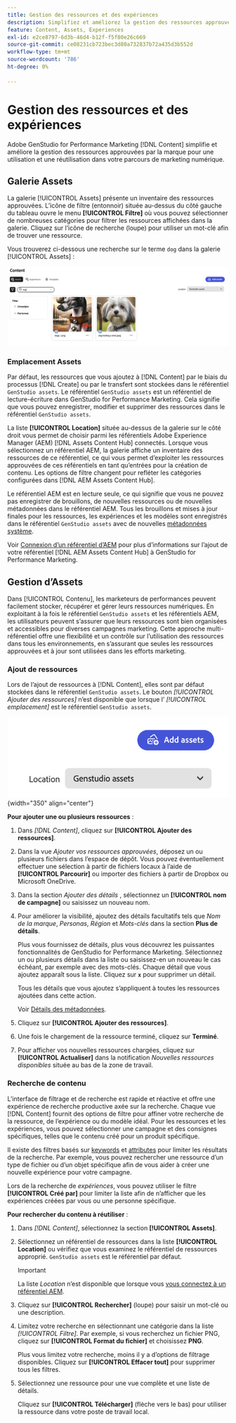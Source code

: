 ```yaml
---
title: Gestion des ressources et des expériences
description: Simplifiez et améliorez la gestion des ressources approuvées par la marque pour une utilisation et une réutilisation dans votre parcours marketing numérique.
feature: Content, Assets, Experiences
exl-id: e2ce8797-6d3b-46d4-b12f-f5f80e26c669
source-git-commit: ce08231cb723bec3d80a732837b72a435d3b552d
workflow-type: tm+mt
source-wordcount: '786'
ht-degree: 0%

---
```


# Gestion des ressources et des expériences

Adobe GenStudio for Performance Marketing [!DNL Content] simplifie et améliore la gestion des ressources approuvées par la marque pour une utilisation et une réutilisation dans votre parcours de marketing numérique.

## Galerie Assets

La galerie [!UICONTROL Assets] présente un inventaire des ressources approuvées. L’icône de filtre (entonnoir) située au-dessus du côté gauche du tableau ouvre le menu **[!UICONTROL Filtre]** où vous pouvez sélectionner de nombreuses catégories pour filtrer les ressources affichées dans la galerie. Cliquez sur l’icône de recherche (loupe) pour utiliser un mot-clé afin de trouver une ressource.

Vous trouverez ci-dessous une recherche sur le terme `dog` dans la galerie [!UICONTROL Assets] :

![Vue Assets avec recherche sur chien](../../assets/content-assets.png)

### Emplacement Assets

Par défaut, les ressources que vous ajoutez à [!DNL Content] par le biais du processus [!DNL Create] ou par le transfert sont stockées dans le référentiel `GenStudio assets`. Le référentiel `GenStudio assets` est un référentiel de lecture-écriture dans GenStudio for Performance Marketing. Cela signifie que vous pouvez enregistrer, modifier et supprimer des ressources dans le référentiel `GenStudio assets`.

La liste **[!UICONTROL Location]** située au-dessus de la galerie sur le côté droit vous permet de choisir parmi les référentiels Adobe Experience Manager (AEM) [!DNL Assets Content Hub] connectés. Lorsque vous sélectionnez un référentiel AEM, la galerie affiche un inventaire des ressources de ce référentiel, ce qui vous permet d’exploiter les ressources approuvées de ces référentiels en tant qu’entrées pour la création de contenu. Les options de filtre changent pour refléter les catégories configurées dans [!DNL AEM Assets Content Hub].

Le référentiel AEM est en lecture seule, ce qui signifie que vous ne pouvez pas enregistrer de brouillons, de nouvelles ressources ou de nouvelles métadonnées dans le référentiel AEM. Tous les brouillons et mises à jour finales pour les ressources, les expériences et les modèles sont enregistrés dans le référentiel `GenStudio assets` avec de nouvelles [métadonnées système](asset-details.md#system-metadata).

Voir [Connexion d’un référentiel d’AEM](connect-aem-repo.md) pour plus d’informations sur l’ajout de votre référentiel [!DNL AEM Assets Content Hub] à GenStudio for Performance Marketing.

## Gestion d’Assets

Dans [!UICONTROL Contenu], les marketeurs de performances peuvent facilement stocker, récupérer et gérer leurs ressources numériques. En exploitant à la fois le référentiel `GenStudio assets` et les référentiels AEM, les utilisateurs peuvent s’assurer que leurs ressources sont bien organisées et accessibles pour diverses campagnes marketing. Cette approche multi-référentiel offre une flexibilité et un contrôle sur l’utilisation des ressources dans tous les environnements, en s’assurant que seules les ressources approuvées et à jour sont utilisées dans les efforts marketing.

### Ajout de ressources

Lors de l’ajout de ressources à [!DNL Content], elles sont par défaut stockées dans le référentiel `GenStudio assets`. Le bouton _[!UICONTROL Ajouter des ressources]_ n’est disponible que lorsque l’ _[!UICONTROL emplacement]_ est le référentiel `GenStudio assets`.

![Champ de position](../../assets/content-location.png){width="350" align="center"}

**Pour ajouter une ou plusieurs ressources** :

1. Dans _[!DNL Content]_, cliquez sur **[!UICONTROL Ajouter des ressources]**.

1. Dans la vue _Ajouter vos ressources approuvées_, déposez un ou plusieurs fichiers dans l’espace de dépôt. Vous pouvez éventuellement effectuer une sélection à partir de fichiers locaux à l’aide de **[!UICONTROL Parcourir]** ou importer des fichiers à partir de Dropbox ou Microsoft OneDrive.

1. Dans la section _Ajouter des détails_ , sélectionnez un **[!UICONTROL nom de campagne]** ou saisissez un nouveau nom.

1. Pour améliorer la visibilité, ajoutez des détails facultatifs tels que _Nom de la marque_, _Personas_, _Région_ et _Mots-clés_ dans la section **Plus de détails**.

   Plus vous fournissez de détails, plus vous découvrez les puissantes fonctionnalités de GenStudio for Performance Marketing. Sélectionnez un ou plusieurs détails dans la liste ou saisissez-en un nouveau le cas échéant, par exemple avec des mots-clés. Chaque détail que vous ajoutez apparaît sous la liste. Cliquez sur **`x`** pour supprimer un détail.

   Tous les détails que vous ajoutez s’appliquent à toutes les ressources ajoutées dans cette action.

   Voir [Détails des métadonnées](/help/user-guide/content/asset-details.md#system-metadata).

1. Cliquez sur **[!UICONTROL Ajouter des ressources]**.

1. Une fois le chargement de la ressource terminé, cliquez sur **Terminé**.

1. Pour afficher vos nouvelles ressources chargées, cliquez sur **[!UICONTROL Actualiser]** dans la notification _Nouvelles ressources disponibles_ située au bas de la zone de travail.

<!-- 
In the future, need guidance on template upload errors. For now, the UI just says error.
-->

### Recherche de contenu

L’interface de filtrage et de recherche est rapide et réactive et offre une expérience de recherche productive axée sur la recherche. Chaque vue [!DNL Content] fournit des options de filtre pour affiner votre recherche de la ressource, de l’expérience ou du modèle idéal. Pour les ressources et les expériences, vous pouvez sélectionner une campagne et des consignes spécifiques, telles que le contenu créé pour un produit spécifique.

Il existe des filtres basés sur [keywords](asset-details.md#user-defined-metadata) et [attributes](/help/user-guide/insights/attributes.md) pour limiter les résultats de la recherche. Par exemple, vous pouvez rechercher une ressource d’un type de fichier ou d’un objet spécifique afin de vous aider à créer une nouvelle expérience pour votre campagne.

Lors de la recherche de _expériences_, vous pouvez utiliser le filtre **[!UICONTROL Créé par]** pour limiter la liste afin de n’afficher que les expériences créées par vous ou une personne spécifique.

**Pour rechercher du contenu à réutiliser** :

1. Dans _[!DNL Content]_, sélectionnez la section **[!UICONTROL Assets]**.

1. Sélectionnez un référentiel de ressources dans la liste **[!UICONTROL Location]** ou vérifiez que vous examinez le référentiel de ressources approprié. `GenStudio assets` est le référentiel par défaut.

   >[!IMPORTANT]
   >
   >La liste _Location_ n’est disponible que lorsque vous [vous connectez à un référentiel AEM](connect-aem-repo.md).

1. Cliquez sur **[!UICONTROL Rechercher]** (loupe) pour saisir un mot-clé ou une description.

1. Limitez votre recherche en sélectionnant une catégorie dans la liste _[!UICONTROL Filtre]_. Par exemple, si vous recherchez un fichier PNG, cliquez sur **[!UICONTROL Format du fichier]** et choisissez **PNG**.

   Plus vous limitez votre recherche, moins il y a d’options de filtrage disponibles. Cliquez sur **[!UICONTROL Effacer tout]** pour supprimer tous les filtres.

1. Sélectionnez une ressource pour une vue complète et une liste de détails.

   Cliquez sur **[!UICONTROL Télécharger]** (flèche vers le bas) pour utiliser la ressource dans votre poste de travail local.
